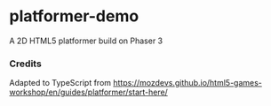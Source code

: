 # platformer-demo
A 2D HTML5 platformer build on Phaser 3

### Credits
Adapted to TypeScript from https://mozdevs.github.io/html5-games-workshop/en/guides/platformer/start-here/
